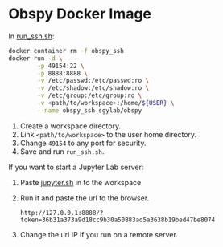 # Obspy Docker Image

In [run_ssh.sh](run_ssh.sh):

``` bash
docker container rm -f obspy_ssh
docker run -d \
        -p 49154:22 \
        -p 8888:8888 \
        -v /etc/passwd:/etc/passwd:ro \
        -v /etc/shadow:/etc/shadow:ro \
        -v /etc/group:/etc/group:ro \
        -v <path/to/workspace>:/home/${USER} \
        --name obspy_ssh sgylab/obspy
```

1. Create a workspace directory.
2. Link `<path/to/workspace>` to the user home directory.
3. Change `49154` to any port for security.
4. Save and run `run_ssh.sh`.

If you want to start a Jupyter Lab server:

1. Paste [jupyter.sh](jupyter.sh) in to the workspace 
2. Run it and paste the url to the browser.

       http://127.0.0.1:8888/?token=36b31a373a9d18cc9b30a50883ad5a3638b19bed47be8074

3. Change the url IP if you run on a remote server. 